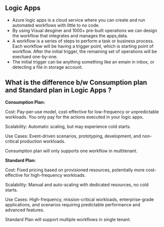 ## Logic Apps

- Azure logic apps is a cloud service where you can create and run automated workflows with little to no code.
- By using Visual desginer and 1000+ pre-built operations we can design the workflow that integrates and manages the apps,data.
- A workflow is a series of steps to perform a task or business process. Each workflow will be having a trigger point, which is starting point of workflow. After the initial trigger, the remaining set of operations will be exectued one-by-one.
- The initial trigger can be anything something like an emain in inbox, or detecting a file in storage account.

## What is the difference b/w Consumption plan and Standard plan in Logic Apps ?

**Consumption Plan:**

Cost: Pay-per-use model, cost-effective for low-frequency or unpredictable workloads. You only pay for the actions executed in your logic apps.

Scalability: Automatic scaling, but may experience cold starts.

Use Cases: Event-driven scenarios, prototyping, development, and non-critical production workloads.

Consumption plan will only supports one workflow in multitenant.

**Standard Plan:**

Cost: Fixed pricing based on provisioned resources, potentially more cost-effective for high-frequency workloads.

Scalability: Manual and auto-scaling with dedicated resources, no cold starts.

Use Cases: High-frequency, mission-critical workloads, enterprise-grade applications, and scenarios requiring predictable performance and advanced features.

Standard Plan will support multiple workflows in single tenant.
